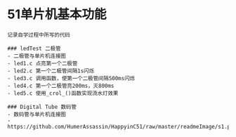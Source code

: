 # 51单片机基本功能
    记录自学过程中所写的代码
    
    ### ledTest 二极管
    - 二极管与单片机连接图
    - led1.c 点亮第一个二极管
    - led2.c 第一个二极管间隔1s闪烁
    - led3.c 调用函数，使第一个二极管间隔500ms闪烁
    - led4.c 第一个二极管亮200ms，灭800ms
    - led5.c 使用_crol_()函数实现流水灯效果
    
    ### Digital Tube 数码管
    - 数码管与单片机连接图
    - https://github.com/HumerAssassin/HappyinC51/raw/master/readmeImage/s1.pdf
    
